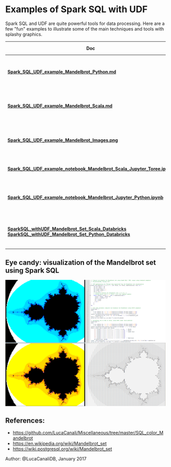 # Examples of Spark SQL with UDF 

Spark SQL and UDF are quite powerful tools for data processing.
Here are a few "fun" examples to illustrate some of the main techniques and tools with splashy graphics.
 
| Doc                        | Short description
| -------------------------- | -------------------------------------------------------------------------------------
| [**Spark_SQL_UDF_example_Mandelbrot_Python.md**](Spark_SQL_UDF_example_Mandelbrot_Python.md) | Spark SQL + UDF, Mandelbrot set example in Scala
| [**Spark_SQL_UDF_example_Mandelbrot_Scala.md**](Spark_SQL_UDF_example_Mandelbrot_Scala.md) | Spark SQL + UDF, Mandelbrot set example in Python
| [**Spark_SQL_UDF_example_Mandelbrot_Images.png**](Spark_SQL_UDF_example_Mandelbrot_Images.png) | Output images of the Mandelbrot set example
| [**Spark_SQL_UDF_example_notebook_Mandelbrot_Scala_Jupyter_Toree.ipynb**](Spark_SQL_UDF_example_notebook_Mandelbrot_Scala_Jupyter_Toree.ipynb) | Jupyter notebook with Python kernel
| [**Spark_SQL_UDF_example_notebook_Mandelbrot_Jupyter_Python.ipynb**](Spark_SQL_UDF_example_notebook_Mandelbrot_Jupyter_Python.ipynb) | Jupyter notebook in Scala with Apache Toree kernel
| [**SparkSQL_withUDF_Mandelbrot_Set_Scala_Databricks**](https://databricks-prod-cloudfront.cloud.databricks.com/public/4027ec902e239c93eaaa8714f173bcfc/2061385495597958/2576201333635946/442806354506758/latest.html) [**SparkSQL_withUDF_Mandelbrot_Set_Python_Databricks**](https://databricks-prod-cloudfront.cloud.databricks.com/public/4027ec902e239c93eaaa8714f173bcfc/2061385495597958/3699864605233093/442806354506758/latest.html) | Notebooks on Databricks platform (community edition) 
  
## Eye candy: visualization of the Mandelbrot set using Spark SQL 

![Mandelbrot SQL in color](Spark_SQL_UDF_example_Mandelbrot_Images.png)

## References:
- https://github.com/LucaCanali/Miscellaneous/tree/master/SQL_color_Mandelbrot
- https://en.wikipedia.org/wiki/Mandelbrot_set
- https://wiki.postgresql.org/wiki/Mandelbrot_set

Author: @LucaCanaliDB, January 2017
